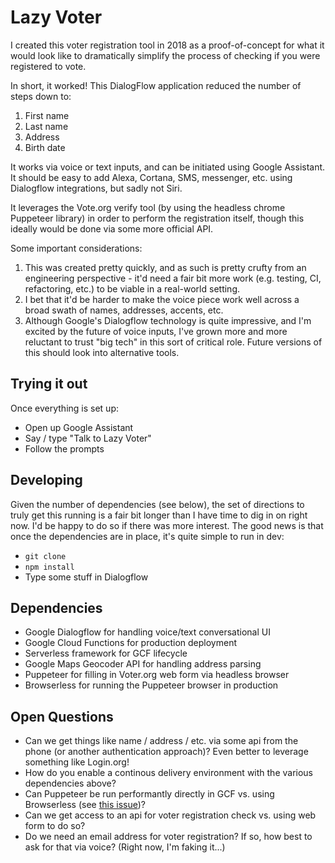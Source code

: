 # Lazy Voter

I created this voter registration tool in 2018 as a proof-of-concept for what it would look like to 
dramatically simplify the process of checking if you were registered to vote.

In short, it worked! This DialogFlow application reduced the number of steps down to:

1. First name
2. Last name
3. Address
4. Birth date

It works via voice or text inputs, and can be initiated using Google Assistant. It should be easy to add Alexa, Cortana, SMS, messenger, etc. using Dialogflow integrations, but sadly not Siri.

It leverages the Vote.org verify tool (by using the headless chrome Puppeteer library) in order to perform the registration itself, though this ideally would be done via some more official API.

Some important considerations:

1. This was created pretty quickly, and as such is pretty crufty from an engineering perspective - it'd need a fair bit more work (e.g. testing, CI, refactoring, etc.) to be viable in a real-world setting.
2. I bet that it'd be harder to make the voice piece work well across a broad swath of names, addresses, accents, etc.
3. Although Google's Dialogflow technology is quite impressive, and I'm excited by the future of voice inputs, I've grown more and more reluctant to trust "big tech" in this sort of critical role. Future versions of this should look into alternative tools.

## Trying it out

Once everything is set up:

* Open up Google Assistant
* Say / type "Talk to Lazy Voter"
* Follow the prompts

## Developing

Given the number of dependencies (see below), the set of directions to truly get this running is a fair bit longer than I have time to dig in on right now. I'd be happy to do so if there was more interest. The good news is that once the dependencies are in place, it's quite simple to run in dev:

* `git clone `
* `npm install`
* Type some stuff in Dialogflow

## Dependencies

* Google Dialogflow for handling voice/text conversational UI
* Google Cloud Functions for production deployment
* Serverless framework for GCF lifecycle
* Google Maps Geocoder API for handling address parsing
* Puppeteer for filling in Voter.org web form via headless browser
* Browserless for running the Puppeteer browser in production

## Open Questions

* Can we get things like name / address / etc. via some api from the phone (or another authentication approach)? Even better to leverage something like Login.org!
* How do you enable a continous delivery environment with the various dependencies above?
* Can Puppeteer be run performantly directly in GCF vs. using Browserless (see [this issue](https://github.com/GoogleChrome/puppeteer/issues/3120))?
* Can we get access to an api for voter registration check vs. using web form to do so?
* Do we need an email address for voter registration?  If so, how best to ask for that via voice? (Right now, I'm faking it...)